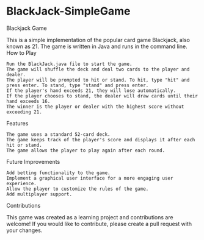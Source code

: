 # BlackJack-SimpleGame
Blackjack Game

This is a simple implementation of the popular card game Blackjack, also known as 21. The game is written in Java and runs in the command line.
How to Play

    Run the BlackJack.java file to start the game.
    The game will shuffle the deck and deal two cards to the player and dealer.
    The player will be prompted to hit or stand. To hit, type "hit" and press enter. To stand, type "stand" and press enter.
    If the player's hand exceeds 21, they will lose automatically.
    If the player chooses to stand, the dealer will draw cards until their hand exceeds 16.
    The winner is the player or dealer with the highest score without exceeding 21.

Features

    The game uses a standard 52-card deck.
    The game keeps track of the player's score and displays it after each hit or stand.
    The game allows the player to play again after each round.
    
Future Improvements

    Add betting functionality to the game.
    Implement a graphical user interface for a more engaging user experience.
    Allow the player to customize the rules of the game.
    Add multiplayer support.

Contributions

This game was created as a learning project and contributions are welcome! If you would like to contribute, please create a pull request with your changes.
